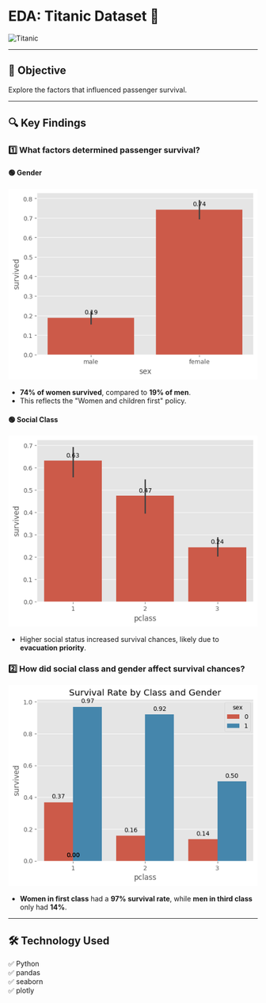 # **EDA: Titanic Dataset** 🚢  

![Titanic](https://upload.wikimedia.org/wikipedia/commons/thumb/f/fd/RMS_Titanic_3.jpg/1200px-RMS_Titanic_3.jpg)  

---

## 📌 **Objective**  
Explore the factors that influenced passenger survival.  

---

## 🔍 **Key Findings**  

### 1️⃣ **What factors determined passenger survival?**  

#### 🟢 **Gender**  
![Survival by Gender](https://raw.githubusercontent.com/JMCoC/ml_engineer_roadmap/refs/heads/main/projects/6.%20TitanicEda/reports/genderpercent.png)  
- **74% of women survived**, compared to **19% of men**.  
- This reflects the "Women and children first" policy.  

#### 🟢 **Social Class**  
![Survival by Social Class](https://raw.githubusercontent.com/JMCoC/ml_engineer_roadmap/refs/heads/main/projects/6.%20TitanicEda/reports/socialclass.png)  
- Higher social status increased survival chances, likely due to **evacuation priority**.  

### 2️⃣ **How did social class and gender affect survival chances?**  
![Survival by Class and Gender](https://raw.githubusercontent.com/JMCoC/ml_engineer_roadmap/refs/heads/main/projects/6.%20TitanicEda/reports/classandgernder.png)  
- **Women in first class** had a **97% survival rate**, while **men in third class** only had **14%**.  

---

## 🛠️ **Technology Used**  
✅ Python  
✅ pandas  
✅ seaborn  
✅ plotly  
